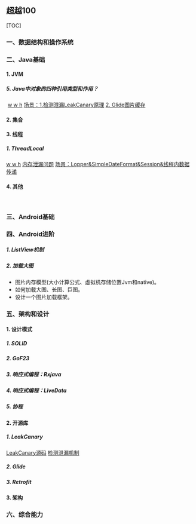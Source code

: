 ## 超越100

[TOC]

### 一、数据结构和操作系统





### 二、Java基础

#### 1. JVM



##### 5. Java中对象的四种引用类型和作用？

​	[w w h](https://www.cnblogs.com/yaowen/p/10841683.html)   [场景：1.检测泄漏LeakCanary原理](在下面开源库) [ 2. Glide图片缓存]()	

#### 2. 集合



#### 3. 线程

##### 1. ThreadLocal

[w w h](https://www.cnblogs.com/fsmly/p/11020641.html)  [内存泄漏问题](https://blog.csdn.net/jh39456194/article/details/107304997) [场景：Lopper&SimpleDateFormat&Session&线程内数据传递]()



#### 4. 其他

​	



### 三、Android基础





### 四、Android进阶

##### 1. ListView机制

##### 2. 加载大图

- 图片内存模型(大小计算公式、虚拟机存储位置Jvm和native)。
- 如何加载大图、长图、巨图。
- 设计一个图片加载框架。





### 五、架构和设计

#### 1. 设计模式

##### 1. SOLID

##### 2. GoF23

##### 3. 响应式编程：Rxjava

##### 4. 响应式编程：LiveData

##### 5. 协程

#### 2. 开源库

##### 1. LeakCanary

[LeakCanary源码](https://square.github.io/leakcanary/fundamentals-how-leakcanary-works/) [检测泄漏机制](https://www.jianshu.com/p/87f2ba180066?utm_source=desktop&utm_medium=timeline)

##### 2. Glide

##### 3. Retrofit

#### 3. 架构



### 六、综合能力

#### 